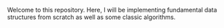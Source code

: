 Welcome to this repository. Here, I will be implementing fundamental data structures from scratch as well as some classic algorithms.
